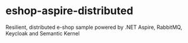 # eshop-aspire-distributed
Resilient, distributed e-shop sample powered by .NET Aspire, RabbitMQ, Keycloak and Semantic Kernel
